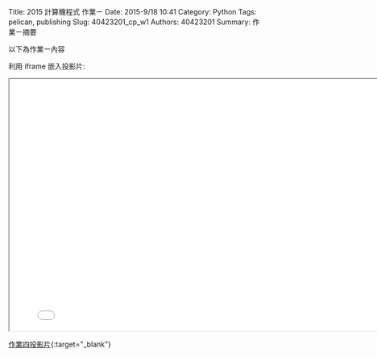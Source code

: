 Title: 2015 計算機程式 作業ㄧ
Date: 2015-9/18 10:41
Category: Python
Tags: pelican, publishing
Slug: 40423201_cp_w1
Authors: 40423201
Summary: 作業ㄧ摘要

以下為作業ㄧ內容

利用 iframe 嵌入投影片:

<iframe src="40423201_cp_w1_p.html" width="800" height="500"></iframe>

[作業四投影片](40423201_cp_w1_p.html){:target="_blank"}


